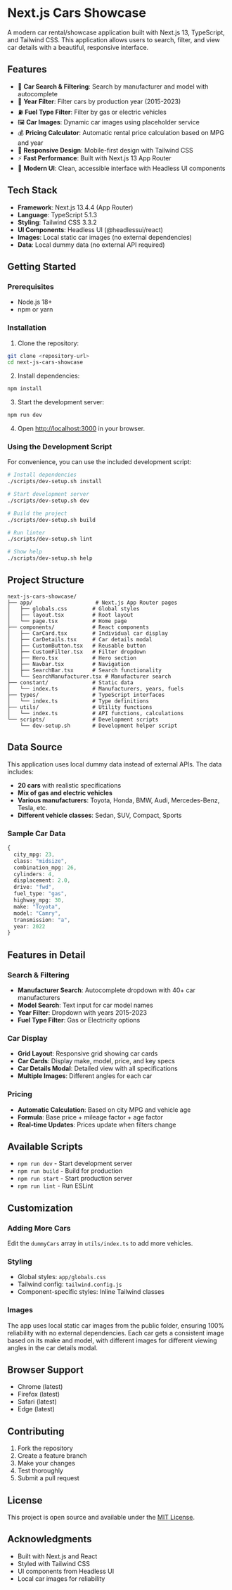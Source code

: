 # Next.js Cars Showcase

A modern car rental/showcase application built with Next.js 13, TypeScript, and Tailwind CSS. This application allows users to search, filter, and view car details with a beautiful, responsive interface.

## Features

- 🚗 **Car Search & Filtering**: Search by manufacturer and model with autocomplete
- 📅 **Year Filter**: Filter cars by production year (2015-2023)
- ⛽ **Fuel Type Filter**: Filter by gas or electric vehicles
- 🖼️ **Car Images**: Dynamic car images using placeholder service
- 💰 **Pricing Calculator**: Automatic rental price calculation based on MPG and year
- 📱 **Responsive Design**: Mobile-first design with Tailwind CSS
- ⚡ **Fast Performance**: Built with Next.js 13 App Router
- 🎨 **Modern UI**: Clean, accessible interface with Headless UI components

## Tech Stack

- **Framework**: Next.js 13.4.4 (App Router)
- **Language**: TypeScript 5.1.3
- **Styling**: Tailwind CSS 3.3.2
- **UI Components**: Headless UI (@headlessui/react)
- **Images**: Local static car images (no external dependencies)
- **Data**: Local dummy data (no external API required)

## Getting Started

### Prerequisites

- Node.js 18+
- npm or yarn

### Installation

1. Clone the repository:

```bash
git clone <repository-url>
cd next-js-cars-showcase
```

2. Install dependencies:

```bash
npm install
```

3. Start the development server:

```bash
npm run dev
```

4. Open [http://localhost:3000](http://localhost:3000) in your browser.

### Using the Development Script

For convenience, you can use the included development script:

```bash
# Install dependencies
./scripts/dev-setup.sh install

# Start development server
./scripts/dev-setup.sh dev

# Build the project
./scripts/dev-setup.sh build

# Run linter
./scripts/dev-setup.sh lint

# Show help
./scripts/dev-setup.sh help
```

## Project Structure

```
next-js-cars-showcase/
├── app/                    # Next.js App Router pages
│   ├── globals.css        # Global styles
│   ├── layout.tsx         # Root layout
│   └── page.tsx           # Home page
├── components/            # React components
│   ├── CarCard.tsx        # Individual car display
│   ├── CarDetails.tsx     # Car details modal
│   ├── CustomButton.tsx   # Reusable button
│   ├── CustomFilter.tsx   # Filter dropdown
│   ├── Hero.tsx           # Hero section
│   ├── Navbar.tsx         # Navigation
│   ├── SearchBar.tsx      # Search functionality
│   └── SearchManufacturer.tsx # Manufacturer search
├── constant/              # Static data
│   └── index.ts           # Manufacturers, years, fuels
├── types/                 # TypeScript interfaces
│   └── index.ts           # Type definitions
├── utils/                 # Utility functions
│   └── index.ts           # API functions, calculations
└── scripts/               # Development scripts
    └── dev-setup.sh       # Development helper script
```

## Data Source

This application uses local dummy data instead of external APIs. The data includes:

- **20 cars** with realistic specifications
- **Mix of gas and electric vehicles**
- **Various manufacturers**: Toyota, Honda, BMW, Audi, Mercedes-Benz, Tesla, etc.
- **Different vehicle classes**: Sedan, SUV, Compact, Sports

### Sample Car Data

```typescript
{
  city_mpg: 23,
  class: "midsize",
  combination_mpg: 26,
  cylinders: 4,
  displacement: 2.0,
  drive: "fwd",
  fuel_type: "gas",
  highway_mpg: 30,
  make: "Toyota",
  model: "Camry",
  transmission: "a",
  year: 2022
}
```

## Features in Detail

### Search & Filtering

- **Manufacturer Search**: Autocomplete dropdown with 40+ car manufacturers
- **Model Search**: Text input for car model names
- **Year Filter**: Dropdown with years 2015-2023
- **Fuel Type Filter**: Gas or Electricity options

### Car Display

- **Grid Layout**: Responsive grid showing car cards
- **Car Cards**: Display make, model, price, and key specs
- **Car Details Modal**: Detailed view with all specifications
- **Multiple Images**: Different angles for each car

### Pricing

- **Automatic Calculation**: Based on city MPG and vehicle age
- **Formula**: Base price + mileage factor + age factor
- **Real-time Updates**: Prices update when filters change

## Available Scripts

- `npm run dev` - Start development server
- `npm run build` - Build for production
- `npm run start` - Start production server
- `npm run lint` - Run ESLint

## Customization

### Adding More Cars

Edit the `dummyCars` array in `utils/index.ts` to add more vehicles.

### Styling

- Global styles: `app/globals.css`
- Tailwind config: `tailwind.config.js`
- Component-specific styles: Inline Tailwind classes

### Images

The app uses local static car images from the public folder, ensuring 100% reliability with no external dependencies. Each car gets a consistent image based on its make and model, with different images for different viewing angles in the car details modal.

## Browser Support

- Chrome (latest)
- Firefox (latest)
- Safari (latest)
- Edge (latest)

## Contributing

1. Fork the repository
2. Create a feature branch
3. Make your changes
4. Test thoroughly
5. Submit a pull request

## License

This project is open source and available under the [MIT License](LICENSE).

## Acknowledgments

- Built with Next.js and React
- Styled with Tailwind CSS
- UI components from Headless UI
- Local car images for reliability
